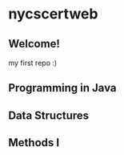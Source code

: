 # nycscertweb

## Welcome!
my first repo :)

## Programming in Java

## Data Structures

## Methods I
